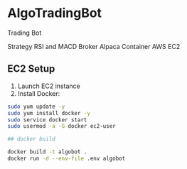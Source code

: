 # AlgoTradingBot

Trading Bot 

Strategy RSI and MACD
Broker Alpaca
Container AWS EC2


## EC2 Setup

1. Launch EC2 instance
2. Install Docker:
```bash
sudo yum update -y
sudo yum install docker -y
sudo service docker start
sudo usermod -a -G docker ec2-user

## docker build

docker build -t algobot .
docker run -d --env-file .env algobot